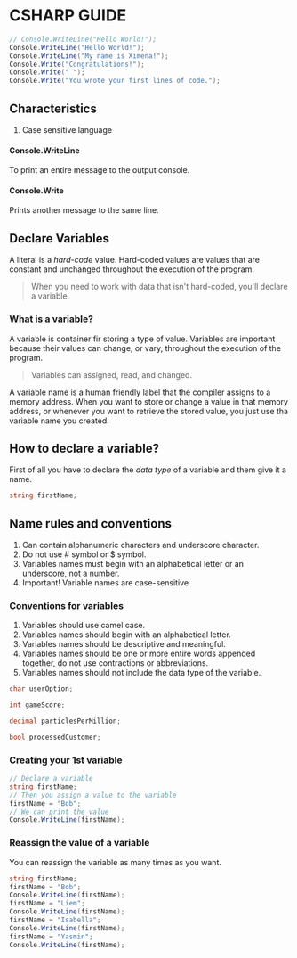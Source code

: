 # CSHARP GUIDE

```C#
// Console.WriteLine("Hello World!");
Console.WriteLine("Hello World!");
Console.WriteLine("My name is Ximena!");
Console.Write("Congratulations!");
Console.Write(" ");
Console.Write("You wrote your first lines of code.");
```

## Characteristics 
1. Case sensitive language
#### Console.WriteLine
To print an entire message to the output console.
#### Console.Write
Prints another message to the same line.

## Declare Variables

A literal is a *hard-code* value. Hard-coded values are values that are constant and unchanged throughout the execution of the program. 

> When you need to work with data that isn't hard-coded, you'll declare a variable.

### What is a variable?
A variable is container fir storing a type of value. Variables are important because their values can change, or vary, throughout the execution of the program. 

> Variables can assigned, read, and changed.

A variable name is a human friendly label that the compiler assigns to a memory address. When you want to store or change a value in that memory address, or whenever you want to retrieve the stored value, you just use tha variable name you created.

## How to declare a variable?

First of all you have to declare the *data type* of a variable and them give it a name.


```C#
string firstName;
```

## Name rules and conventions
1. Can contain alphanumeric characters and underscore character.
2. Do not use # symbol or $ symbol.
3. Variables names must begin with an alphabetical letter or an underscore, not a number.
4. Important! Variable names are case-sensitive

### Conventions for variables
1. Variables should use camel case.
2. Variables names should begin with an alphabetical letter.
3. Variables names should be descriptive and meaningful.
4. Variables names should be one or more entire words appended together, do not use contractions or abbreviations.
5. Variables names should not include the data type of the variable.


```C#
char userOption;

int gameScore;

decimal particlesPerMillion;

bool processedCustomer;
```

### Creating your 1st variable
```C#
// Declare a variable
string firstName;
// Then you assign a value to the variable
firstName = "Bob";
// We can print the value
Console.WriteLine(firstName);
```

### Reassign the value of a variable
You can reassign the variable as many times as you want.

```C#
string firstName;
firstName = "Bob";
Console.WriteLine(firstName);
firstName = "Liem";
Console.WriteLine(firstName);
firstName = "Isabella";
Console.WriteLine(firstName);
firstName = "Yasmin";
Console.WriteLine(firstName);
```